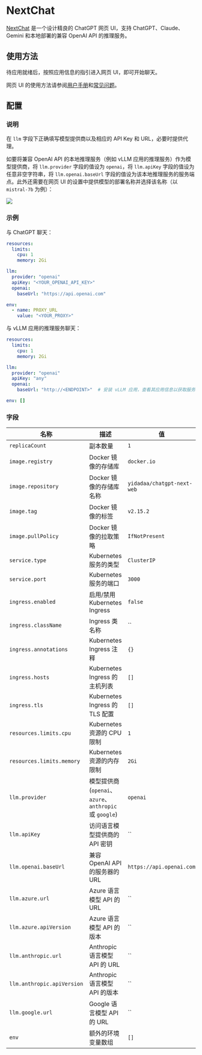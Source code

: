 # NextChat

[NextChat](https://github.com/ChatGPTNextWeb/ChatGPT-Next-Web) 是一个设计精良的 ChatGPT 网页 UI，支持 ChatGPT、Claude、Gemini 和本地部署的兼容 OpenAI API 的推理服务。

## 使用方法

待应用就绪后，按照应用信息的指引进入网页 UI，即可开始聊天。

<!-- OpenAI 聊天截图 -->

网页 UI 的使用方法请参阅[用户手册](https://github.com/ChatGPTNextWeb/ChatGPT-Next-Web/blob/main/docs/user-manual-cn.md)和[常见问题](https://github.com/ChatGPTNextWeb/ChatGPT-Next-Web/blob/main/docs/faq-cn.md)。

## 配置

### 说明

在 `llm` 字段下正确填写模型提供商以及相应的 API Key 和 URL，必要时提供代理。

如要将兼容 OpenAI API 的本地推理服务（例如 vLLM 应用的推理服务）作为模型提供商，将 `llm.provider` 字段的值设为 `openai`，将 `llm.apiKey` 字段的值设为任意非空字符串，将 `llm.openai.baseUrl` 字段的值设为该本地推理服务的服务端点。此外还需要在网页 UI 的设置中提供模型的部署名称并选择该名称（以 `mistral-7b` 为例）：

![](https://s2.loli.net/2024/06/18/r6nc8sWwu2APReh.png)

### 示例

与 ChatGPT 聊天：

```yaml
resources:
  limits:
    cpu: 1
    memory: 2Gi

llm:
  provider: "openai"
  apiKey: "<YOUR_OPENAI_API_KEY>"
  openai:
    baseUrl: "https://api.openai.com"

env:
  - name: PROXY_URL
    value: "<YOUR_PROXY>"
```

与 vLLM 应用的推理服务聊天：

```yaml
resources:
  limits:
    cpu: 1
    memory: 2Gi

llm:
  provider: "openai"
  apiKey: "any"
  openai:
    baseUrl: "http://<ENDPOINT>"  # 安装 vLLM 应用，查看其应用信息以获取服务端点

env: []
```

### 字段

| 名称                       | 描述                                                    | 值                         |
| -------------------------- | ------------------------------------------------------- | -------------------------- |
| `replicaCount`             | 副本数量                                                | `1`                        |
| `image.registry`           | Docker 镜像的存储库                                     | `docker.io`                |
| `image.repository`         | Docker 镜像的存储库名称                                 | `yidadaa/chatgpt-next-web` |
| `image.tag`                | Docker 镜像的标签                                       | `v2.15.2`                  |
| `image.pullPolicy`         | Docker 镜像的拉取策略                                   | `IfNotPresent`             |
| `service.type`             | Kubernetes 服务的类型                                   | `ClusterIP`                |
| `service.port`             | Kubernetes 服务的端口                                   | `3000`                     |
| `ingress.enabled`          | 启用/禁用 Kubernetes Ingress                            | `false`                    |
| `ingress.className`        | Ingress 类名称                                          | ``                         |
| `ingress.annotations`      | Kubernetes Ingress 注释                                 | `{}`                       |
| `ingress.hosts`            | Kubernetes Ingress 的主机列表                           | `[]`                       |
| `ingress.tls`              | Kubernetes Ingress 的 TLS 配置                          | `[]`                       |
| `resources.limits.cpu`     | Kubernetes 资源的 CPU 限制                              | `1`                        |
| `resources.limits.memory`  | Kubernetes 资源的内存限制                               | `2Gi`                      |
| `llm.provider`             | 模型提供商 (`openai`、`azure`、`anthropic` 或 `google`) | `openai`                   |
| `llm.apiKey`               | 访问语言模型提供商的 API 密钥                           | ``                         |
| `llm.openai.baseUrl`       | 兼容 OpenAI API 的服务器的 URL                          | `https://api.openai.com`   |
| `llm.azure.url`            | Azure 语言模型 API 的 URL                               | ``                         |
| `llm.azure.apiVersion`     | Azure 语言模型 API 的版本                               | ``                         |
| `llm.anthropic.url`        | Anthropic 语言模型 API 的 URL                           | ``                         |
| `llm.anthropic.apiVersion` | Anthropic 语言模型 API 的版本                           | ``                         |
| `llm.google.url`           | Google 语言模型 API 的 URL                              | ``                         |
| `env`                      | 额外的环境变量数组                                      | `[]`                       |
